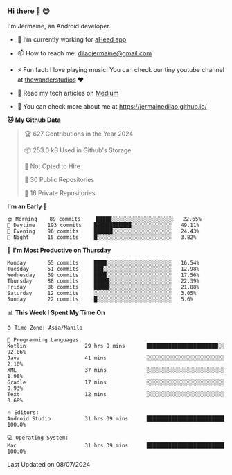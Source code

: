 ### Hi there 👋 😎
I'm Jermaine, an Android developer.

- 🔭 I’m currently working for [aHead app](https://www.ahead-app.com/)

- 📫 How to reach me: dilaojermaine@gmail.com

- ⚡ Fun fact: I love playing music! You can check our tiny youtube channel at [thewanderstudios](https://www.youtube.com/thewanderstudios) ♥️

- 📖 Read my tech articles on [Medium](https://jermainedilao.medium.com/)

- 👀 You can check more about me at https://jermainedilao.github.io/

<!--
**jermainedilao/jermainedilao** is a ✨ _special_ ✨ repository because its `README.md` (this file) appears on your GitHub profile.

Here are some ideas to get you started:

- 🔭 I’m currently working on ...
- 🌱 I’m currently learning ...
- 👯 I’m looking to collaborate on ...
- 🤔 I’m looking for help with ...
- 💬 Ask me about ...
- 📫 How to reach me: ...
- 😄 Pronouns: ...
- ⚡ Fun fact: ...
-->

<!--START_SECTION:waka-->
**🐱 My Github Data** 

> 🏆 627 Contributions in the Year 2024
 > 
> 📦 253.0 kB Used in Github's Storage 
 > 
> 🚫 Not Opted to Hire
 > 
> 📜 30 Public Repositories 
 > 
> 🔑 16 Private Repositories  
 > 
**I'm an Early 🐤** 

```text
🌞 Morning    89 commits     █████░░░░░░░░░░░░░░░░░░░░   22.65% 
🌆 Daytime    193 commits    ████████████░░░░░░░░░░░░░   49.11% 
🌃 Evening    96 commits     ██████░░░░░░░░░░░░░░░░░░░   24.43% 
🌙 Night      15 commits     █░░░░░░░░░░░░░░░░░░░░░░░░   3.82%

```
📅 **I'm Most Productive on Thursday** 

```text
Monday       65 commits     ████░░░░░░░░░░░░░░░░░░░░░   16.54% 
Tuesday      51 commits     ███░░░░░░░░░░░░░░░░░░░░░░   12.98% 
Wednesday    69 commits     ████░░░░░░░░░░░░░░░░░░░░░   17.56% 
Thursday     88 commits     █████░░░░░░░░░░░░░░░░░░░░   22.39% 
Friday       86 commits     █████░░░░░░░░░░░░░░░░░░░░   21.88% 
Saturday     12 commits     ░░░░░░░░░░░░░░░░░░░░░░░░░   3.05% 
Sunday       22 commits     █░░░░░░░░░░░░░░░░░░░░░░░░   5.6%

```


📊 **This Week I Spent My Time On** 

```text
⌚︎ Time Zone: Asia/Manila

💬 Programming Languages: 
Kotlin                   29 hrs 9 mins       ███████████████████████░░   92.06% 
Java                     41 mins             ░░░░░░░░░░░░░░░░░░░░░░░░░   2.16% 
XML                      37 mins             ░░░░░░░░░░░░░░░░░░░░░░░░░   1.98% 
Gradle                   17 mins             ░░░░░░░░░░░░░░░░░░░░░░░░░   0.93% 
Text                     12 mins             ░░░░░░░░░░░░░░░░░░░░░░░░░   0.68%

🔥 Editors: 
Android Studio           31 hrs 39 mins      █████████████████████████   100.0%

💻 Operating System: 
Mac                      31 hrs 39 mins      █████████████████████████   100.0%

```


 Last Updated on 08/07/2024
<!--END_SECTION:waka-->
